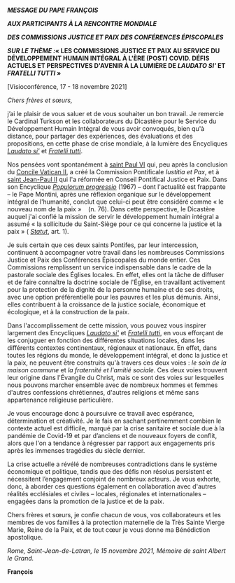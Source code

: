 ***MESSAGE DU PAPE FRANÇOIS***

***AUX PARTICIPANTS À LA RENCONTRE MONDIALE***

***DES COMMISSIONS JUSTICE ET PAIX DES CONFÉRENCES ÉPISCOPALES***

***SUR LE THÈME :*« LES COMMISSIONS JUSTICE ET PAIX AU SERVICE DU DÉVELOPPEMENT HUMAIN INTÉGRAL À L'ÈRE (POST) COVID. DÉFIS ACTUELS ET PERSPECTIVES D'AVENIR À LA LUMIÈRE DE *LAUDATO SI'* ET *FRATELLI TUTTI* »**

\[Visioconférence, 17 - 18 novembre 2021\]

*Chers frères et sœurs,*

j’ai le plaisir de vous saluer et de vous souhaiter un bon travail. Je remercie le Cardinal Turkson et les collaborateurs du Dicastère pour le Service du Développement Humain Intégral de vous avoir convoqués, bien qu'à distance, pour partager des expériences, des évaluations et des propositions, en cette phase de crise mondiale, à la lumière des Encycliques *[Laudato si'](https://www.vatican.va/content/francesco/fr/encyclicals/documents/papa-francesco_20150524_enciclica-laudato-si.html)* et *[Fratelli tutti](https://www.vatican.va/content/francesco/fr/encyclicals/documents/papa-francesco_20201003_enciclica-fratelli-tutti.html)*.

Nos pensées vont spontanément à [saint Paul VI](https://www.vatican.va/content/paul-vi/fr.html) qui, peu après la conclusion du [Concile Vatican II](https://www.vatican.va/archive/hist_councils/ii_vatican_council/index_fr.htm), a créé la Commission Pontificale *Iustitia et Pax*, et à [saint Jean-Paul II](https://www.vatican.va/content/john-paul-ii/fr.html) qui l'a réformée en Conseil Pontifical Justice et Paix. Dans son Encyclique *[Populorum progressio](https://www.vatican.va/content/paul-vi/fr/encyclicals/documents/hf_p-vi_enc_26031967_populorum.html)* (1967) – dont l'actualité est frappante – le Pape Montini, après une réflexion organique sur le développement intégral de l'humanité, conclut que celui-ci peut être considéré comme « le nouveau nom de la paix »    (n. 76). Dans cette perspective, le Dicastère auquel j'ai confié la mission de servir le développement humain intégral a assumé « la sollicitude du Saint-Siège pour ce qui concerne la justice et la paix » ( *[Statut](https://www.vatican.va/content/francesco/fr/motu_proprio/documents/papa-francesco_20160817_statuto-dicastero-servizio-sviluppo-umano-integrale.html)*, art. 1).

Je suis certain que ces deux saints Pontifes, par leur intercession, continuent à accompagner votre travail dans les nombreuses Commissions Justice et Paix des Conférences Épiscopales du monde entier. Ces Commissions remplissent un service indispensable dans le cadre de la pastorale sociale des Églises locales. En effet, elles ont la tâche de diffuser et de faire connaître la doctrine sociale de l'Église, en travaillant activement pour la protection de la dignité de la personne humaine et de ses droits, avec une option préférentielle pour les pauvres et les plus démunis. Ainsi, elles contribuent à la croissance de la justice sociale, économique et écologique, et à la construction de la paix.

Dans l'accomplissement de cette mission, vous pouvez vous inspirer largement des Encycliques *[Laudato si'](https://www.vatican.va/content/francesco/fr/encyclicals/documents/papa-francesco_20150524_enciclica-laudato-si.html)* et *[Fratelli tutti](https://www.vatican.va/content/francesco/fr/encyclicals/documents/papa-francesco_20201003_enciclica-fratelli-tutti.html)*, en vous efforçant de les conjuguer en fonction des différentes situations locales, dans les différents contextes continentaux, régionaux et nationaux. En effet, dans toutes les régions du monde, le développement intégral, et donc la justice et la paix, ne peuvent être construits qu'à travers ces deux voies : *le soin de la maison commune* et *la fraternité et l'amitié sociale*. Ces deux voies trouvent leur origine dans l'Évangile du Christ, mais ce sont des voies sur lesquelles nous pouvons marcher ensemble avec de nombreux hommes et femmes d'autres confessions chrétiennes, d'autres religions et même sans appartenance religieuse particulière.

Je vous encourage donc à poursuivre ce travail avec espérance, détermination et créativité. Je le fais en sachant pertinemment combien le contexte actuel est difficile, marqué par la crise sanitaire et sociale due à la pandémie de Covid-19 et par d’anciens et de nouveaux foyers de conflit, alors que l'on a tendance à régresser par rapport aux engagements pris après les immenses tragédies du siècle dernier.

La crise actuelle a révélé de nombreuses contradictions dans le système économique et politique, tandis que des défis non résolus persistent et nécessitent l’engagement conjoint de nombreux acteurs. Je vous exhorte, donc, à aborder ces questions également en collaboration avec d'autres réalités ecclésiales et civiles – locales, régionales et internationales – engagées dans la promotion de la justice et de la paix.

Chers frères et sœurs, je confie chacun de vous, vos collaborateurs et les membres de vos familles à la protection maternelle de la Très Sainte Vierge Marie, Reine de la Paix, et de tout cœur je vous donne ma Bénédiction apostolique.

*Rome, Saint-Jean-de-Latran, le 15 novembre 2021, Mémoire de saint Albert le Grand.*

**François**